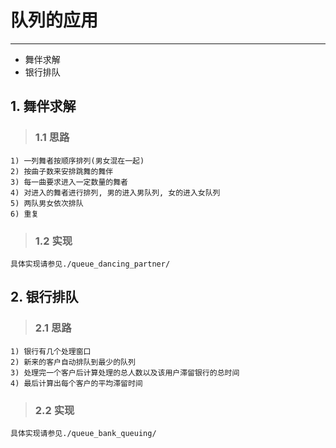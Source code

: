 # **队列的应用** #
*** 
* 舞伴求解
* 银行排队

## **1. 舞伴求解** ##
> ### **1.1 思路** ###
    1) 一列舞者按顺序排列(男女混在一起)
    2) 按曲子数来安排跳舞的舞伴
    3) 每一曲要求进入一定数量的舞者
    4) 对进入的舞者进行排列, 男的进入男队列, 女的进入女队列
    5) 两队男女依次排队
    6) 重复
> ### **1.2 实现** ###
    具体实现请参见./queue_dancing_partner/



## **2. 银行排队** ##
> ### **2.1 思路** ###
    1) 银行有几个处理窗口
    2) 新来的客户自动排队到最少的队列
    3) 处理完一个客户后计算处理的总人数以及该用户滞留银行的总时间
    4) 最后计算出每个客户的平均滞留时间
> ### **2.2 实现** ###
    具体实现请参见./queue_bank_queuing/
